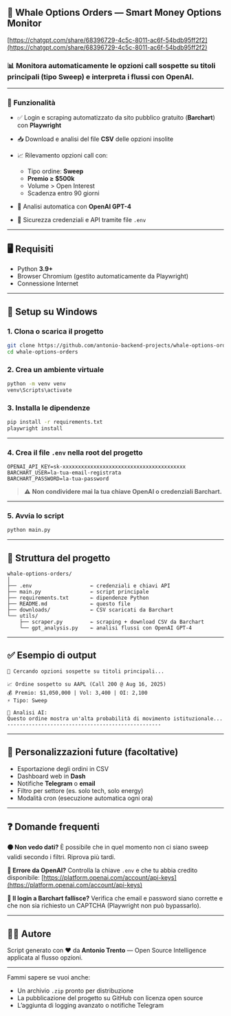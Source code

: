 ## 📘 Whale Options Orders — Smart Money Options Monitor

[https://chatgpt.com/share/68396729-4c5c-8011-ac6f-54bdb95ff2f2](https://chatgpt.com/share/68396729-4c5c-8011-ac6f-54bdb95ff2f2)

### 📊 Monitora automaticamente le opzioni call sospette su titoli principali (tipo Sweep) e interpreta i flussi con OpenAI.

---

### 🚀 Funzionalità

* ✅ Login e scraping automatizzato da sito pubblico gratuito (**Barchart**) con **Playwright**
* 📥 Download e analisi del file **CSV** delle opzioni insolite
* 📈 Rilevamento opzioni call con:

  * Tipo ordine: **Sweep**
  * **Premio ≥ \$500k**
  * Volume > Open Interest
  * Scadenza entro 90 giorni
* 🤖 Analisi automatica con **OpenAI GPT-4**
* 🔐 Sicurezza credenziali e API tramite file `.env`

---

## 🖥️ Requisiti

* Python **3.9+**
* Browser Chromium (gestito automaticamente da Playwright)
* Connessione Internet

---

## 🔧 Setup su Windows

### 1. Clona o scarica il progetto

```bash
git clone https://github.com/antonio-backend-projects/whale-options-orders
cd whale-options-orders
```

### 2. Crea un ambiente virtuale

```bash
python -m venv venv
venv\Scripts\activate
```

### 3. Installa le dipendenze

```bash
pip install -r requirements.txt
playwright install
```

---

### 4. Crea il file `.env` nella root del progetto

```
OPENAI_API_KEY=sk-xxxxxxxxxxxxxxxxxxxxxxxxxxxxxxxxxxxxxxxx
BARCHART_USER=la-tua-email-registrata
BARCHART_PASSWORD=la-tua-password
```

> ⚠️ **Non condividere mai la tua chiave OpenAI o credenziali Barchart.**

---

### 5. Avvia lo script

```bash
python main.py
```

---

## 📂 Struttura del progetto

```
whale-options-orders/
│
├── .env                   ← credenziali e chiavi API
├── main.py                ← script principale
├── requirements.txt       ← dipendenze Python
├── README.md              ← questo file
├── downloads/             ← CSV scaricati da Barchart
└── utils/
    ├── scraper.py         ← scraping + download CSV da Barchart
    └── gpt_analysis.py    ← analisi flussi con OpenAI GPT-4
```

---

## ✅ Esempio di output

```
📡 Cercando opzioni sospette su titoli principali...

📈 Ordine sospetto su AAPL (Call 200 @ Aug 16, 2025)
💰 Premio: $1,050,000 | Vol: 3,400 | OI: 2,100
⚡ Tipo: Sweep

🧠 Analisi AI:
Questo ordine mostra un'alta probabilità di movimento istituzionale...
--------------------------------------------------
```

---

## 📌 Personalizzazioni future (facoltative)

* Esportazione degli ordini in CSV
* Dashboard web in **Dash**
* Notifiche **Telegram** o **email**
* Filtro per settore (es. solo tech, solo energy)
* Modalità cron (esecuzione automatica ogni ora)

---

## ❓ Domande frequenti

**🟠 Non vedo dati?**
È possibile che in quel momento non ci siano sweep validi secondo i filtri. Riprova più tardi.

**🔴 Errore da OpenAI?**
Controlla la chiave `.env` e che tu abbia credito disponibile:
[https://platform.openai.com/account/api-keys](https://platform.openai.com/account/api-keys)

**🧭 Il login a Barchart fallisce?**
Verifica che email e password siano corrette e che non sia richiesto un CAPTCHA (Playwright non può bypassarlo).

---

## 👨‍💻 Autore

Script generato con ❤️ da **Antonio Trento** — Open Source Intelligence applicata al flusso opzioni.

---

Fammi sapere se vuoi anche:

* Un archivio `.zip` pronto per distribuzione
* La pubblicazione del progetto su GitHub con licenza open source
* L’aggiunta di logging avanzato o notifiche Telegram
